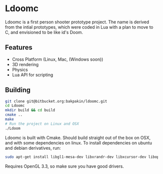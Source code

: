 # Ldoomc

Ldoomc is a first person shooter prototype project. The name is derived from the intial
prototypes, which were coded in Lua with a plan to move to C, and envisioned to be like id's Doom.

## Features
* Cross Platform (Linux, Mac, (Windows soon))
* 3D rendering
* Physics
* Lua API for scripting

## Building
```bash
git clone git@bitbucket.org:bakpakin/ldoomc.git
cd Ldoomc
mkdir build && cd build
cmake ..
make
# Run the project on Linux and OSX
./Ldoom
```
Ldoomc is built with Cmake. Should build straight out of the box on OSX, and with
some dependencies on linux. To install dependencies on ubuntu and debian derivatives, run:
```bash
sudo apt-get install libgl1-mesa-dev libxrandr-dev libxcursor-dev libopenal-dev libxinerama-dev
```

Requires OpenGL 3.3, so make sure you have good drivers.
